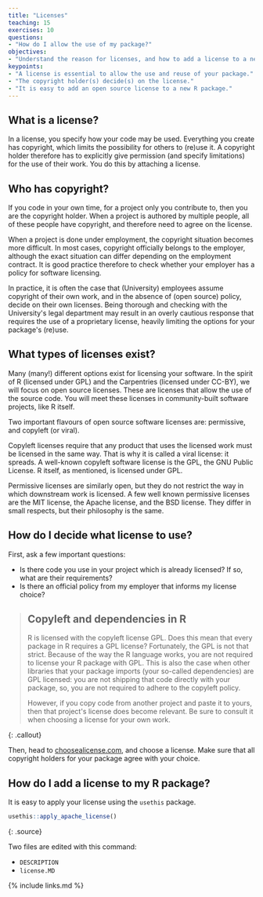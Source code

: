 ```yaml
---
title: "Licenses"
teaching: 15
exercises: 10
questions:
- "How do I allow the use of my package?"
objectives:
- "Understand the reason for licenses, and how to add a license to a new R package"
keypoints:
- "A license is essential to allow the use and reuse of your package."
- "The copyright holder(s) decide(s) on the license."
- "It is easy to add an open source license to a new R package."
---
```


## What is a license?
In a license, you specify how your code may be used. Everything you create has copyright, which limits the possibility for others to (re)use it. A copyright holder therefore has to explicitly give permission (and specify limitations) for the use of their work. You do this by attaching a license.

## Who has copyright?
If you code in your own time, for a project only you contribute to, then you are the copyright holder. When a project is authored by multiple people, all of these people have copyright, and therefore need to agree on the license.

When a project is done under employment, the copyright situation becomes more difficult. In most cases, copyright officially belongs to the employer, although the exact situation can differ depending on the employment contract. It is good practice therefore to check whether your employer has a policy for software licensing.

In practice, it is often the case that (University) employees assume copyright of their own work, and in the absence of (open source) policy, decide on their own licenses. Being thorough and checking with the University's legal department may result in an overly cautious response that requires the use of a proprietary license, heavily limiting the options for your package's (re)use.

## What types of licenses exist?
Many (many!) different options exist for licensing your software. In the spirit of R (licensed under GPL) and the Carpentries (licensed under CC-BY), we will focus on open source licenses. These are licenses that allow the use of the source code. You will meet these licenses in community-built software projects, like R itself.

Two important flavours of open source software licenses are: permissive, and copyleft (or viral).

Copyleft licenses require that any product that uses the licensed work must be licensed in the same way. That is why it is called a viral license: it spreads. A well-known copyleft software license is the GPL, the GNU Public License. R itself, as mentioned, is licensed under GPL.

Permissive licenses are similarly open, but they do not restrict the way in which downstream work is licensed. A few well known permissive licenses are the MIT license, the Apache license, and the BSD license. They differ in small respects, but their philosophy is the same.

## How do I decide what license to use?
First, ask a few important questions:

- Is there code you use in your project which is already licensed? If so, what are their requirements?
- Is there an official policy from my employer that informs my license choice?

> ## Copyleft and dependencies in R
>
> R is licensed with the copyleft license GPL. Does this mean that every package in R requires a GPL license?
> Fortunately, the GPL is not that strict. Because of the way the R language works, you are not
> required to license your R package with GPL. This is also the case when other libraries that your package imports
> (your so-called dependencies) are GPL licensed: you are not shipping that code directly with your package, so, you are not
> required to adhere to the copyleft policy.
>
> However, if you copy code from another project and paste it to yours, then that project's license does
> become relevant. Be sure to consult it when choosing a license for your own work.
>
{: .callout}

Then, head to [choosealicense.com](https://choosealicense.com/), and choose a license. Make sure that all copyright holders for your package agree with your choice.

## How do I add a license to my R package?
It is easy to apply your license using the `usethis` package.

~~~r
usethis::apply_apache_license()
~~~
{: .source}

Two files are edited with this command:
- `DESCRIPTION`
- `license.MD`


{% include links.md %}
